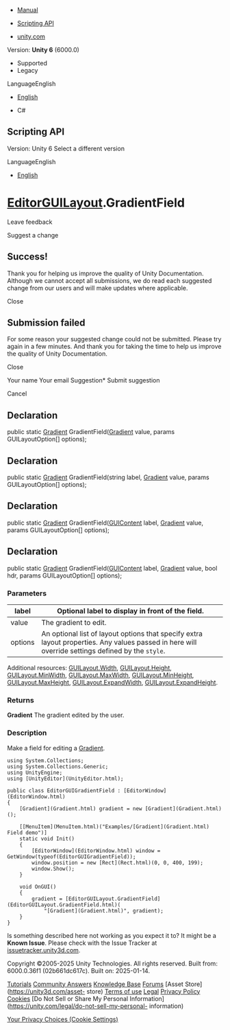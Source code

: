 [ ]()

  * [Manual](../Manual/index.html)
  * [Scripting API](../ScriptReference/index.html)

  * [unity.com](https://unity.com/)

Version: **Unity 6** (6000.0)

  * Supported
  * Legacy

LanguageEnglish

  * [English]()

  * C#

[ ](https://docs.unity3d.com)

## Scripting API

Version: Unity 6 Select a different version

LanguageEnglish

  * [English]()

#  [EditorGUILayout](EditorGUILayout.html).GradientField

Leave feedback

Suggest a change

## Success!

Thank you for helping us improve the quality of Unity Documentation. Although
we cannot accept all submissions, we do read each suggested change from our
users and will make updates where applicable.

Close

## Submission failed

For some reason your suggested change could not be submitted. Please <a>try
again</a> in a few minutes. And thank you for taking the time to help us
improve the quality of Unity Documentation.

Close

Your name Your email Suggestion* Submit suggestion

Cancel

[ ]()

## Declaration

public static [Gradient](Gradient.html)
GradientField([Gradient](Gradient.html) value, params GUILayoutOption[]
options);

## Declaration

public static [Gradient](Gradient.html) GradientField(string label,
[Gradient](Gradient.html) value, params GUILayoutOption[] options);

## Declaration

public static [Gradient](Gradient.html)
GradientField([GUIContent](GUIContent.html) label, [Gradient](Gradient.html)
value, params GUILayoutOption[] options);

## Declaration

public static [Gradient](Gradient.html)
GradientField([GUIContent](GUIContent.html) label, [Gradient](Gradient.html)
value, bool hdr, params GUILayoutOption[] options);

### Parameters

label | Optional label to display in front of the field.  
---|---  
value | The gradient to edit.  
options | An optional list of layout options that specify extra layout properties. Any values passed in here will override settings defined by the `style`.  
Additional resources: [GUILayout.Width](GUILayout.Width.html),
[GUILayout.Height](GUILayout.Height.html),
[GUILayout.MinWidth](GUILayout.MinWidth.html),
[GUILayout.MaxWidth](GUILayout.MaxWidth.html),
[GUILayout.MinHeight](GUILayout.MinHeight.html),
[GUILayout.MaxHeight](GUILayout.MaxHeight.html),
[GUILayout.ExpandWidth](GUILayout.ExpandWidth.html),
[GUILayout.ExpandHeight](GUILayout.ExpandHeight.html).  
  
### Returns

**Gradient** The gradient edited by the user.

### Description

Make a field for editing a [Gradient](Gradient.html).

    
    
    using System.Collections;
    using System.Collections.Generic;
    using UnityEngine;
    using [UnityEditor](UnityEditor.html);  
      
    public class EditorGUIGradientField : [EditorWindow](EditorWindow.html)
    {
        [Gradient](Gradient.html) gradient = new [Gradient](Gradient.html)();  
      
        [[MenuItem](MenuItem.html)("Examples/[Gradient](Gradient.html) Field demo")]
        static void Init()
        {
            [EditorWindow](EditorWindow.html) window = GetWindow(typeof(EditorGUIGradientField));
            window.position = new [Rect](Rect.html)(0, 0, 400, 199);
            window.Show();
        }  
      
        void OnGUI()
        {
            gradient = [EditorGUILayout.GradientField](EditorGUILayout.GradientField.html)(
                "[Gradient](Gradient.html)", gradient);
        }
    }
    

Is something described here not working as you expect it to? It might be a
**Known Issue**. Please check with the Issue Tracker at
[issuetracker.unity3d.com](https://issuetracker.unity3d.com).

Copyright ©2005-2025 Unity Technologies. All rights reserved. Built from:
6000.0.36f1 (02b661dc617c). Built on: 2025-01-14.

[Tutorials](https://unity3d.com/learn) [Community
Answers](https://answers.unity3d.com) [Knowledge
Base](https://support.unity3d.com/hc/en-us)
[Forums](https://forum.unity3d.com) [Asset Store](https://unity3d.com/asset-
store) [Terms of use](https://docs.unity3d.com/Manual/TermsOfUse.html)
[Legal](https://unity.com/legal) [Privacy
Policy](https://unity.com/legal/privacy-policy)
[Cookies](https://unity.com/legal/cookie-policy) [Do Not Sell or Share My
Personal Information](https://unity.com/legal/do-not-sell-my-personal-
information)

[Your Privacy Choices (Cookie Settings)](javascript:void\(0\);)

